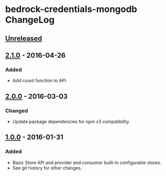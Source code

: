 # bedrock-credentials-mongodb ChangeLog

## [Unreleased]

## [2.1.0] - 2016-04-26

### Added
- Add count function to API.

## [2.0.0] - 2016-03-03

### Changed
- Update package dependencies for npm v3 compatibility.

## [1.0.0] - 2016-01-31

### Added
- Basic Store API and provider and consumer built-in configurable stores.
- See git history for other changes.

[Unreleased]: https://github.com/digitalbazaar/bedrock-credentials-mongodb/compare/2.1.0...HEAD
[2.1.0]: https://github.com/digitalbazaar/bedrock-credentials-mongodb/compare/2.0.0...2.1.0
[2.0.0]: https://github.com/digitalbazaar/bedrock-credentials-mongodb/compare/1.0.0...2.0.0
[1.0.0]: https://github.com/digitalbazaar/bedrock-credentials-mongodb/compare/0.0.0...1.0.0
